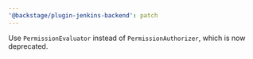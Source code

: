 ```yaml
---
'@backstage/plugin-jenkins-backend': patch
---
```


Use `PermissionEvaluator` instead of `PermissionAuthorizer`, which is now deprecated.
